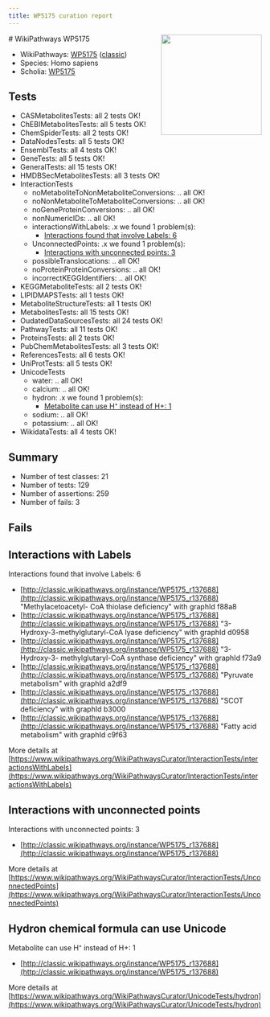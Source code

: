 ```yaml
---
title: WP5175 curation report
---
```


<img style="float: right; width: 200px" src="https://upload.wikimedia.org/wikipedia/commons/thumb/8/83/Wplogo_with_text_500.png/640px-Wplogo_with_text_500.png" />
# WikiPathways WP5175

* WikiPathways: [WP5175](https://wikipathways.org/pathways/WP5175) ([classic](https://classic.wikipathways.org/instance/WP5175))
* Species: Homo sapiens
* Scholia: [WP5175](https://scholia.toolforge.org/wikipathways/WP5175)
## Tests
* CASMetabolitesTests: all 2 tests OK!
* ChEBIMetabolitesTests: all 5 tests OK!
* ChemSpiderTests: all 2 tests OK!
* DataNodesTests: all 5 tests OK!
* EnsemblTests: all 4 tests OK!
* GeneTests: all 5 tests OK!
* GeneralTests: all 15 tests OK!
* HMDBSecMetabolitesTests: all 3 tests OK!
* InteractionTests
    * noMetaboliteToNonMetaboliteConversions: .. all OK!
    * noNonMetaboliteToMetaboliteConversions: .. all OK!
    * noGeneProteinConversions: .. all OK!
    * nonNumericIDs: .. all OK!
    * interactionsWithLabels: .x we found 1 problem(s):
        * [Interactions found that involve Labels: 6](#630d267d)
    * UnconnectedPoints: .x we found 1 problem(s):
        * [Interactions with unconnected points: 3](#35a61adb)
    * possibleTranslocations: .. all OK!
    * noProteinProteinConversions: .. all OK!
    * incorrectKEGGIdentifiers: .. all OK!
* KEGGMetaboliteTests: all 2 tests OK!
* LIPIDMAPSTests: all 1 tests OK!
* MetaboliteStructureTests: all 1 tests OK!
* MetabolitesTests: all 15 tests OK!
* OudatedDataSourcesTests: all 24 tests OK!
* PathwayTests: all 11 tests OK!
* ProteinsTests: all 2 tests OK!
* PubChemMetabolitesTests: all 3 tests OK!
* ReferencesTests: all 6 tests OK!
* UniProtTests: all 5 tests OK!
* UnicodeTests
    * water: .. all OK!
    * calcium: .. all OK!
    * hydron: .x we found 1 problem(s):
        * [Metabolite can use H⁺ instead of H+: 1](#484bab84)
    * sodium: .. all OK!
    * potassium: .. all OK!
* WikidataTests: all 4 tests OK!


## Summary

* Number of test classes: 21
* Number of tests: 129
* Number of assertions: 259
* Number of fails: 3

## Fails

<a name="630d267d" />

## Interactions with Labels

Interactions found that involve Labels: 6

* [http://classic.wikipathways.org/instance/WP5175_r137688](http://classic.wikipathways.org/instance/WP5175_r137688) "Methylacetoacetyl- CoA 
thiolase deficiency" with graphId f88a8
* [http://classic.wikipathways.org/instance/WP5175_r137688](http://classic.wikipathways.org/instance/WP5175_r137688) "3-Hydroxy-3-methylglutaryl-CoA 
lyase deficiency" with graphId d0958
* [http://classic.wikipathways.org/instance/WP5175_r137688](http://classic.wikipathways.org/instance/WP5175_r137688) "3-Hydroxy-3- methylglutaryl-CoA 
synthase deficiency" with graphId f73a9
* [http://classic.wikipathways.org/instance/WP5175_r137688](http://classic.wikipathways.org/instance/WP5175_r137688) "Pyruvate metabolism" with graphId a2df9
* [http://classic.wikipathways.org/instance/WP5175_r137688](http://classic.wikipathways.org/instance/WP5175_r137688) "SCOT deficiency" with graphId b3000
* [http://classic.wikipathways.org/instance/WP5175_r137688](http://classic.wikipathways.org/instance/WP5175_r137688) "Fatty acid metabolism" with graphId c9f63


More details at [https://www.wikipathways.org/WikiPathwaysCurator/InteractionTests/interactionsWithLabels](https://www.wikipathways.org/WikiPathwaysCurator/InteractionTests/interactionsWithLabels)

<a name="35a61adb" />

## Interactions with unconnected points

Interactions with unconnected points: 3

* [http://classic.wikipathways.org/instance/WP5175_r137688](http://classic.wikipathways.org/instance/WP5175_r137688)


More details at [https://www.wikipathways.org/WikiPathwaysCurator/InteractionTests/UnconnectedPoints](https://www.wikipathways.org/WikiPathwaysCurator/InteractionTests/UnconnectedPoints)

<a name="484bab84" />

## Hydron chemical formula can use Unicode

Metabolite can use H⁺ instead of H+: 1

* [http://classic.wikipathways.org/instance/WP5175_r137688](http://classic.wikipathways.org/instance/WP5175_r137688)


More details at [https://www.wikipathways.org/WikiPathwaysCurator/UnicodeTests/hydron](https://www.wikipathways.org/WikiPathwaysCurator/UnicodeTests/hydron)

